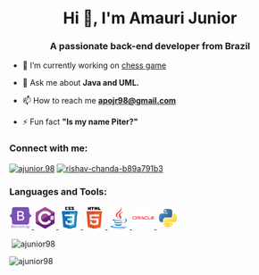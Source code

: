 <h1 align="center">Hi 👋, I'm Amauri Junior</h1>
<h3 align="center">A passionate back-end developer from Brazil</h3>


- 🔭 I’m currently working on [chess game](https://github.com/AJunior98/chess-system-java.git)

- 💬 Ask me about **Java and UML.**

- 📫 How to reach me **apojr98@gmail.com**

- ⚡ Fun fact **"Is my name Piter?"**

<h3 align="left">Connect with me:</h3>
<p align="left">
<a href="https://instagram.com/ajunior.98" target="blank"><img align="center" src="https://raw.githubusercontent.com/rahuldkjain/github-profile-readme-generator/master/src/images/icons/Social/instagram.svg" alt="ajunior.98" height="30" width="40" /></a>
<a href="https://www.linkedin.com/in/amauri-junior-757505159/" target="blank"><img align="center" src="https://raw.githubusercontent.com/rahuldkjain/github-profile-readme-generator/master/src/images/icons/Social/linked-in-alt.svg" alt="rishav-chanda-b89a791b3" height="30" width="40" /></a>

</p>

<h3 align="left">Languages and Tools:</h3>
<p align="left"> <a href="https://getbootstrap.com" target="_blank" rel="noreferrer"> <img src="https://raw.githubusercontent.com/devicons/devicon/master/icons/bootstrap/bootstrap-plain-wordmark.svg" alt="bootstrap" width="40" height="40"/> </a> <a href="https://www.w3schools.com/cs/" target="_blank" rel="noreferrer"> <img src="https://raw.githubusercontent.com/devicons/devicon/master/icons/csharp/csharp-original.svg" alt="csharp" width="40" height="40"/> </a> <a href="https://www.w3schools.com/css/" target="_blank" rel="noreferrer"> <img src="https://raw.githubusercontent.com/devicons/devicon/master/icons/css3/css3-original-wordmark.svg" alt="css3" width="40" height="40"/> </a> <a href="https://www.w3.org/html/" target="_blank" rel="noreferrer"> <img src="https://raw.githubusercontent.com/devicons/devicon/master/icons/html5/html5-original-wordmark.svg" alt="html5" width="40" height="40"/> </a> <a href="https://www.java.com" target="_blank" rel="noreferrer"> <img src="https://raw.githubusercontent.com/devicons/devicon/master/icons/java/java-original.svg" alt="java" width="40" height="40"/> </a> <a href="https://www.oracle.com/" target="_blank" rel="noreferrer"> <img src="https://raw.githubusercontent.com/devicons/devicon/master/icons/oracle/oracle-original.svg" alt="oracle" width="40" height="40"/> </a> <a href="https://www.python.org" target="_blank" rel="noreferrer"> <img src="https://raw.githubusercontent.com/devicons/devicon/master/icons/python/python-original.svg" alt="python" width="40" height="40"/> </a> </p>

<p>&nbsp;<img align="center" src="https://github-readme-stats.vercel.app/api?username=ajunior98&show_icons=true&locale=en" alt="ajunior98" /></p>
<p></p>
<p><img align="left" src="https://github-readme-stats.vercel.app/api/top-langs?username=ajunior98&show_icons=true&locale=en&layout=compact" alt="ajunior98" /></p>
